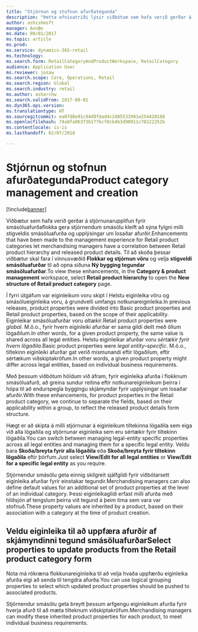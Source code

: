 ```yaml
---
title: "Stjórnun og stofnun afurðategunda"
description: "Þetta efnisatriði lýsir viðbótum sem hafa verið gerðar á stjórnunarupplifun fyrir afurðarflokka. Þessar viðbætur gera stjórnendum smásölu kleift að sýna fylgni milli stigveldis smásöluafurða og upplýsingar um losaðar afurðir."
author: ashishmsft
manager: AnnBe
ms.date: 09/01/2017
ms.topic: article
ms.prod: 
ms.service: dynamics-365-retail
ms.technology: 
ms.search.form: RetailCategoryAndProductWorkspace, RetailCategory
audience: Application User
ms.reviewer: josaw
ms.search.scope: Core, Operations, Retail
ms.search.region: Global
ms.search.industry: retail
ms.author: asharchw
ms.search.validFrom: 2017-09-01
ms.dyn365.ops.version: 
ms.translationtype: HT
ms.sourcegitcommit: ea07d8e91c94d9fdad4c2d05533981e254420188
ms.openlocfilehash: 74a8fa863736177bcf8cb4b3d90911c78122252b
ms.contentlocale: is-is
ms.lasthandoff: 02/07/2018

---
```


# <a name="product-category-management-and-creation"></a><span data-ttu-id="235b9-104">Stjórnun og stofnun afurðategunda</span><span class="sxs-lookup"><span data-stu-id="235b9-104">Product category management and creation</span></span>

[!include[banner](./includes/banner.md)]

<span data-ttu-id="235b9-105">Viðbætur sem hafa verið gerðar á stjórnunarupplifun fyrir smásöluafurðaflokka gera stjórnendum smásölu kleift að sýna fylgni milli stigveldis smásöluafurða og upplýsingar um losaðar afurðir.</span><span class="sxs-lookup"><span data-stu-id="235b9-105">Enhancements that have been made to the management experience for Retail product categories let merchandising managers have a correlation between Retail product hierarchy and released product details.</span></span> <span data-ttu-id="235b9-106">Til að skoða þessar viðbætur skal fara í vinnusvæðið **Flokkar og stjórnun vöru**  og velja  **stigveldi smásöluafurðar** til að opna síðuna **Ný bygging tegundar smásöluafurðar**.</span><span class="sxs-lookup"><span data-stu-id="235b9-106">To view these enhancements, in the **Category & product management**  workspace, select **Retail product hierarchy** to open the **New structure of Retail product category** page.</span></span> 

<span data-ttu-id="235b9-107">Í fyrri útgáfum var eiginleikum voru skipt í Helstu eiginleika vöru og smásölueiginleika voru, á grundvelli umfangs notkunareiginleika.</span><span class="sxs-lookup"><span data-stu-id="235b9-107">In previous releases, product properties were divided into Basic product properties and Retail product properties, based on the scope of their applicability.</span></span> <span data-ttu-id="235b9-108">Eiginleikar smásöluafurðar voru *altækir*.</span><span class="sxs-lookup"><span data-stu-id="235b9-108">Retail product properties were *global*.</span></span> <span data-ttu-id="235b9-109">M.ö.o., fyrir hvern eiginleiki afurðar er sama gildi deilt með öllum lögaðilum.</span><span class="sxs-lookup"><span data-stu-id="235b9-109">In other words, for a given product property, the same value is shared across all legal entities.</span></span> <span data-ttu-id="235b9-110">Helstu eiginleikar afurðar voru *sértækir fyrir hvern lögaðila*.</span><span class="sxs-lookup"><span data-stu-id="235b9-110">Basic product properties were *legal entity–specific*.</span></span> <span data-ttu-id="235b9-111">M.ö.o., tiltekinn eiginleiki afurðar gat verið mismunandi eftir lögaðilum, eftir sértækum viðskiptakröfum.</span><span class="sxs-lookup"><span data-stu-id="235b9-111">In other words, a given product property might differ across legal entities, based on individual business requirements.</span></span>

<span data-ttu-id="235b9-112">Með þessum viðbótum höldum við áfram, fyrir eiginleika afurða í flokknum smásöluafurð, að greina sundur reitina eftir notkunareiginleikum þeirra í hópa til að endurspegla byggingu skjámyndar fyrir upplýsingar um losaðar afurðir.</span><span class="sxs-lookup"><span data-stu-id="235b9-112">With these enhancements, for product properties in the Retail product category, we continue to separate the fields, based on their applicability within a group, to reflect the released product details form structure.</span></span>

<span data-ttu-id="235b9-113">Hægt er að skipta á milli stjórnunar á eiginleikum tiltekinna lögaðila sem eiga við alla lögaðila og stjórnunar eiginleika sem eru sértækir fyrir tiltekinn lögaðila.</span><span class="sxs-lookup"><span data-stu-id="235b9-113">You can switch between managing legal-entity specific properties across all legal entities and managing them for a specific legal entity.</span></span> <span data-ttu-id="235b9-114">Veldu bara **Skoða/breyta fyrir alla lögaðila** eða **Skoða/breyta fyrir tiltekinn lögaðila** eftir þörfum.</span><span class="sxs-lookup"><span data-stu-id="235b9-114">Just select **View/Edit for all legal entities** or **View/Edit for a specific legal entity** as you require.</span></span>

<span data-ttu-id="235b9-115">Stjórnendur smásölu geta einnig skilgreit sjálfgildi fyrir viðbótarsett eiginleika afurðar fyrir einstakar tegundir.</span><span class="sxs-lookup"><span data-stu-id="235b9-115">Merchandising managers can also define default values for an additional set of product properties at the level of an individual category.</span></span> <span data-ttu-id="235b9-116">Þessi eiginleikagildi erfast milli afurða með hliðsjón af tengslum þeirra við tegund á þeim tíma sem vara var stofnuð.</span><span class="sxs-lookup"><span data-stu-id="235b9-116">These property values are inherited by a product, based on their association with a category at the time of product creation.</span></span>

## <a name="select-properties-to-update-products-from-the-retail-product-category-form"></a><span data-ttu-id="235b9-117">Veldu eiginleika til að uppfæra afurðir af skjámyndinni tegund smásöluafurðar</span><span class="sxs-lookup"><span data-stu-id="235b9-117">Select properties to update products from the Retail product category form</span></span>

<span data-ttu-id="235b9-118">Nota má rökræna flokkunareiginleika til að velja hvaða uppfærðu eiginleika afurða eigi að senda til tengdra afurða.</span><span class="sxs-lookup"><span data-stu-id="235b9-118">You can use logical grouping properties to select which updated product properties should be pushed to associated products.</span></span>

<span data-ttu-id="235b9-119">Stjórnendur smásölu geta breytt þessum arfgengu eiginleikum afurða fyrir hverja afurð til að mæta tilteknum viðskiptakröfum.</span><span class="sxs-lookup"><span data-stu-id="235b9-119">Merchandising managers can modify these inherited product properties for each product, to meet individual business requirements.</span></span>

